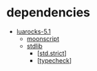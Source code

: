 # dependencies

- [luarocks-5.1](https://luarocks.org/)
  - [moonscript](https://github.com/leafo/moonscript)
  - [stdlib](https://github.com/lua-stdlib/lua-stdlib)
    - [[std.strict](https://github.com/lua-stdlib/strict)]
    - [[typecheck](https://github.com/gvvaughan/typecheck)]
